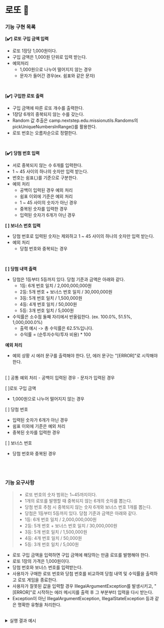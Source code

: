# 로또 💸

### 기능 구현 목록

**[✔️] 로또 구입 금액 입력**
- 로또 1장당 1,000원이다.
- 구입 금액은 1,000원 단위로 입력 받는다.
- 예외처리
  - 1,000원으로 나누어 떨어지지 않는 경우
  - 문자가 들어간 경우(ex. 쉼표와 같은 문자)
<br>

**[✔️] 구입한 로또 출력**
  - 구입 금액에 따른 로또 개수를 출력한다.
  - 1장당 6개의 중복되지 않는 수를 갖는다.
  - Random 값 추출은 camp.nextstep.edu.missionutils.Randoms의 pickUniqueNumbersInRange()를 활용한다.
  - 로또 번호는 오름차순으로 정렬한다.
<br>

**[✔️] 당첨 번호 입력**
- 서로 중복되지 않는 수 6개를 입력한다.
- 1 ~ 45 사이의 하나의 숫자만 입력 받는다.
- 번호는 쉼표(,)를 기준으로 구분한다.
- 예외 처리
  - 공백이 입력된 경우 예외 처리
  - 쉼표 이외에 기준은 예외 처리
  - 1 ~ 45 사이의 숫자가 아닌 경우
  - 중복된 숫자를 입력한 경우
  - 입력된 숫자가 6개가 아닌 경우

**[ ] 보너스 번호 입력**
- 당첨 번호로 입력된 숫자는 제외하고 1 ~ 45 사이의 하나의 숫자만 입력 받는다.
- 예외 처리
  - 당첨 번호와 중복되는 경우
<br>

**[ ] 당첨 내역 출력**
- 당첨은 1등부터 5등까지 있다. 당첨 기준과 금액은 아래와 같다.
  - 1등: 6개 번호 일치 / 2,000,000,000원
  - 2등: 5개 번호 + 보너스 번호 일치 / 30,000,000원
  - 3등: 5개 번호 일치 / 1,500,000원
  - 4등: 4개 번호 일치 / 50,000원
  - 5등: 3개 번호 일치 / 5,000원
- 수익률은 소수점 둘째 자리에서 반올림한다. (ex. 100.0%, 51.5%, 1,000,000.0%)
  - 출력 예시 -> 총 수익률은 62.5%입니다.
  - 수익률 = (순투자수익/투자 비용) * 100

**예외 처리**
- 예외 상황 시 에러 문구를 출력해야 한다. 단, 에러 문구는 "[ERROR]"로 시작해야 한다.
<br> 
[ ] 공통 예외 처리
- 공백이 입력된 경우
- 문자가 입력된 경우

[ ]로또 구입 금액
 - 1,000원으로 나누어 떨어지지 않는 경우

[ ] 당첨 번호
- 입력된 숫자가 6개가 아닌 경우
- 쉼표 이외에 기준은 예외 처리
- 중복된 숫자를 입력한 경우

[ ] 보너스 번호
- 당첨 번호와 중복된 경우

<br>
<br>

### 기능 요구사항
> - 로또 번호의 숫자 범위는 1~45까지이다.
> - 1개의 로또를 발행할 때 중복되지 않는 6개의 숫자를 뽑는다.
>- 당첨 번호 추첨 시 중복되지 않는 숫자 6개와 보너스 번호 1개를 뽑는다.
>- 당첨은 1등부터 5등까지 있다. 당첨 기준과 금액은 아래와 같다.
>  - 1등: 6개 번호 일치 / 2,000,000,000원
>  - 2등: 5개 번호 + 보너스 번호 일치 / 30,000,000원
>  - 3등: 5개 번호 일치 / 1,500,000원
>  - 4등: 4개 번호 일치 / 50,000원
>  - 5등: 3개 번호 일치 / 5,000원


- 로또 구입 금액을 입력하면 구입 금액에 해당하는 만큼 로또를 발행해야 한다.
- 로또 1장의 가격은 1,000원이다.
- 당첨 번호와 보너스 번호를 입력받는다.
- 사용자가 구매한 로또 번호와 당첨 번호를 비교하여 당첨 내역 및 수익률을 출력하고 로또 게임을 종료한다.
- 사용자가 잘못된 값을 입력할 경우 IllegalArgumentException를 발생시키고, "[ERROR]"로 시작하는 에러 메시지를 출력 후 그 부분부터 입력을 다시 받는다.
- Exception이 아닌 IllegalArgumentException, IllegalStateException 등과 같은 명확한 유형을 처리한다.

<br>

<details>
<summary>실행 결과 예시</summary>
<div markdown="1">

구입금액을 입력해 주세요.<br>
8000<br>

8개를 구매했습니다.<br>
[8, 21, 23, 41, 42, 43]<br>
[3, 5, 11, 16, 32, 38]<br>
[7, 11, 16, 35, 36, 44]<br>
[1, 8, 11, 31, 41, 42]<br>
[13, 14, 16, 38, 42, 45]<br>
[7, 11, 30, 40, 42, 43]<br>
[2, 13, 22, 32, 38, 45]<br>
[1, 3, 5, 14, 22, 45]<br>

당첨 번호를 입력해 주세요.<br>
1,2,3,4,5,6

보너스 번호를 입력해 주세요.<br>
7
<br><br>
당첨 통계<br>
---<br>
3개 일치 (5,000원) - 1개<br>
4개 일치 (50,000원) - 0개<br>
5개 일치 (1,500,000원) - 0개<br>
5개 일치, 보너스 볼 일치 (30,000,000원) - 0개<br>
6개 일치 (2,000,000,000원) - 0개<br>
총 수익률은 62.5%입니다.<br>

</div>
</details>